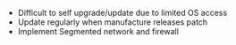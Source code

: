 - Difficult to self upgrade/update due to limited OS access
- Update regularly when manufacture releases patch
- Implement Segmented network and firewall
